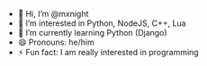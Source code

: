 - 👋 Hi, I’m @mxnight
- 👀 I’m interested in Python, NodeJS, C++, Lua
- 🌱 I’m currently learning Python (Django)
- 😄 Pronouns: he/him
- ⚡ Fun fact: I am really interested in programming

<!---
mxnight/mxnight is a ✨ special ✨ repository because its `README.md` (this file) appears on your GitHub profile.
You can click the Preview link to take a look at your changes.
--->
